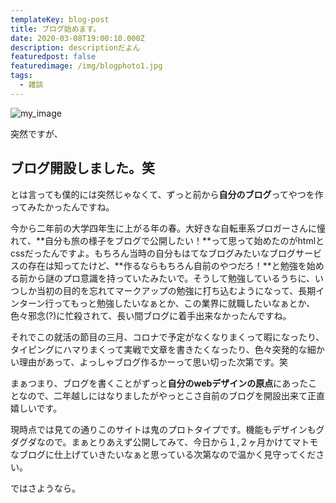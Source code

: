 ```yaml
---
templateKey: blog-post
title: ブログ始めます。
date: 2020-03-08T19:00:10.000Z
description: descriptionだよん
featuredpost: false
featuredimage: /img/blogphoto1.jpg
tags:
  - 雑談
---
```

![my_image](/img/blogphoto1.jpg)

突然ですが、

## ブログ開設しました。笑

とは言っても僕的には突然じゃなくて、ずっと前から**自分のブログ**ってやつを作ってみたかったんですね。

今から二年前の大学四年生に上がる年の春。大好きな自転車系ブロガーさんに憧れて、**自分も旅の様子をブログで公開したい！**って思って始めたのがhtmlとcssだったんですよ。もちろん当時の自分もはてなブログみたいなブログサービスの存在は知ってたけど、**作るならもちろん自前のやつだろ！**と勉強を始める前から謎のプロ意識を持っていたみたいで。そうして勉強しているうちに、いつしか当初の目的を忘れてマークアップの勉強に打ち込むようになって、長期インターン行ってもっと勉強したいなぁとか、この業界に就職したいなぁとか、色々邪念(?)に忙殺されて、長い間ブログに着手出来なかったんですね。

それでこの就活の節目の三月、コロナで予定がなくなりまくって暇になったり、タイピングにハマりまくって実戦で文章を書きたくなったり、色々突発的な細かい理由があって、よっしゃブログ作るかーって思い切った次第です。笑

まぁつまり、ブログを書くことがずっと**自分のwebデザインの原点**にあったことなので、二年越しにはなりましたがやっとこさ自前のブログを開設出来て正直嬉しいです。

現時点では見ての通りこのサイトは鬼のプロトタイプです。機能もデザインもグダグダなので。まぁとりあえず公開してみて、今日から１,２ヶ月かけてマトモなブログに仕上げていきたいなぁと思っている次第なので温かく見守ってください。

ではさようなら。
